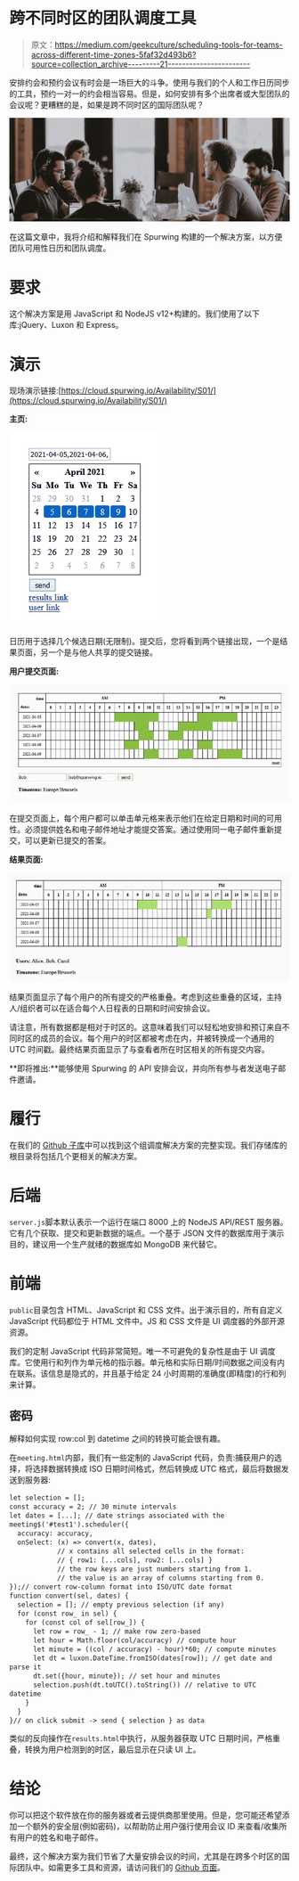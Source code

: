 # 跨不同时区的团队调度工具

> 原文：<https://medium.com/geekculture/scheduling-tools-for-teams-across-different-time-zones-5faf32d493b6?source=collection_archive---------21----------------------->

安排约会和预约会议有时会是一场巨大的斗争。使用与我们的个人和工作日历同步的工具，预约一对一的约会相当容易。但是，如何安排有多个出席者或大型团队的会议呢？更糟糕的是，如果是跨不同时区的国际团队呢？

![](img/8aa47ac5a6e43cbea859109c97635dbc.png)

在这篇文章中，我将介绍和解释我们在 Spurwing 构建的一个解决方案，以方便团队可用性日历和团队调度。

# 要求

这个解决方案是用 JavaScript 和 NodeJS v12+构建的。我们使用了以下库:jQuery、Luxon 和 Express。

# 演示

现场演示链接:[https://cloud.spurwing.io/Availability/S01/](https://cloud.spurwing.io/Availability/S01/)

**主页:**

![](img/f3d01fcb7f11b5311d2dda0a46e9fc92.png)

日历用于选择几个候选日期(无限制)。提交后，您将看到两个链接出现，一个是结果页面，另一个是与他人共享的提交链接。

**用户提交页面:**

![](img/e7192c06fa751916d72660cf86e6099e.png)

在提交页面上，每个用户都可以单击单元格来表示他们在给定日期和时间的可用性。必须提供姓名和电子邮件地址才能提交答案。通过使用同一电子邮件重新提交，可以更新已提交的答案。

**结果页面:**

![](img/29d308312b813d8c514d93d0391f6fef.png)

结果页面显示了每个用户的所有提交的严格重叠。考虑到这些重叠的区域，主持人/组织者可以在适合每个人日程表的日期和时间安排会议。

请注意，所有数据都是相对于时区的。这意味着我们可以轻松地安排和预订来自不同时区的成员的会议。每个用户的时区都被考虑在内，并被转换成一个通用的 UTC 时间戳。最终结果页面显示了与查看者所在时区相关的所有提交内容。

**即将推出:**能够使用 Spurwing 的 API 安排会议，并向所有参与者发送电子邮件邀请。

# 履行

在我们的 [Github 子库](https://github.com/Spurwingio/Availability-Solutions/tree/main/solution_01)中可以找到这个组调度解决方案的完整实现。我们存储库的根目录将包括几个更相关的解决方案。

# 后端

`server.js`脚本默认表示一个运行在端口 8000 上的 NodeJS API/REST 服务器。它有几个获取、提交和更新数据的端点。一个基于 JSON 文件的数据库用于演示目的，建议用一个生产就绪的数据库如 MongoDB 来代替它。

# 前端

`public`目录包含 HTML、JavaScript 和 CSS 文件。出于演示目的，所有自定义 JavaScript 代码都位于 HTML 文件中。JS 和 CSS 文件是 UI 调度器的外部开源资源。

我们的定制 JavaScript 代码非常简短。唯一不可避免的复杂性是由于 UI 调度库。它使用行和列作为单元格的指示器。单元格和实际日期/时间数据之间没有内在联系。该信息是隐式的，并且基于给定 24 小时周期的准确度(即精度)的行和列来计算。

## 密码

解释如何实现 row:col 到 datetime 之间的转换可能会很有趣。

在`meeting.html`内部，我们有一些定制的 JavaScript 代码，负责:捕获用户的选择，将选择数据转换成 ISO 日期时间格式，然后转换成 UTC 格式，最后将数据发送到服务器:

```
let selection = [];
const accuracy = 2; // 30 minute intervals
let dates = [...]; // date strings associated with the meeting$('#test1').scheduler({
  accuracy: accuracy,
  onSelect: (x) => convert(x, dates),
            // x contains all selected cells in the format:
            // { row1: [...cols], row2: [...cols] }
            // the row keys are just numbers starting from 1.
            // the value is an array of columns starting from 0.
});// convert row-column format into ISO/UTC date format
function convert(sel, dates) {
  selection = []; // empty previous selection (if any)
  for (const row_ in sel) {
    for (const col of sel[row_]) {
      let row = row_ - 1; // make row zero-based
      let hour = Math.floor(col/accuracy) // compute hour
      let minute = ((col / accuracy) - hour)*60; // compute minutes
      let dt = luxon.DateTime.fromISO(dates[row]); // get date and parse it
      dt.set({hour, minute}); // set hour and minutes
      selection.push(dt.toUTC().toString()) // relative to UTC datetime
    }
  }
}// on click submit -> send { selection } as data
```

类似的反向操作在`results.html`中执行，从服务器获取 UTC 日期时间，严格重叠，转换为用户检测到的时区，最后显示在只读 UI 上。

# 结论

你可以把这个软件放在你的服务器或者云提供商那里使用。但是，您可能还希望添加一个额外的安全层(例如密码)，以帮助防止用户强行使用会议 ID 来查看/收集所有用户的姓名和电子邮件。

最终，这个解决方案为我们节省了大量安排会议的时间，尤其是在跨多个时区的国际团队中。如需更多工具和资源，请访问我们的 [Github 页面](https://github.com/Spurwingio/)。